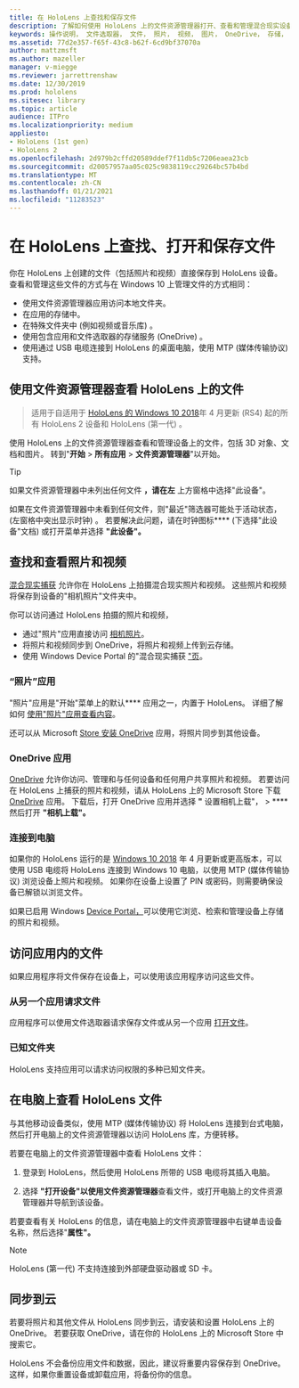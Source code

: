 ```yaml
---
title: 在 HoloLens 上查找和保存文件
description: 了解如何使用 HoloLens 上的文件资源管理器打开、查看和管理混合现实设备上的文件。
keywords: 操作说明， 文件选取器， 文件， 照片， 视频， 图片， OneDrive， 存储， 文件资源管理器， hololens
ms.assetid: 77d2e357-f65f-43c8-b62f-6cd9bf37070a
author: mattzmsft
ms.author: mazeller
manager: v-miegge
ms.reviewer: jarrettrenshaw
ms.date: 12/30/2019
ms.prod: hololens
ms.sitesec: library
ms.topic: article
audience: ITPro
ms.localizationpriority: medium
appliesto:
- HoloLens (1st gen)
- HoloLens 2
ms.openlocfilehash: 2d979b2cffd20589ddef7f11db5c7206eaea23cb
ms.sourcegitcommit: d20057957aa05c025c9838119cc29264bc57b4bd
ms.translationtype: MT
ms.contentlocale: zh-CN
ms.lasthandoff: 01/21/2021
ms.locfileid: "11283523"
---
```

# 在 HoloLens 上查找、打开和保存文件

你在 HoloLens 上创建的文件（包括照片和视频）直接保存到 HoloLens 设备。 查看和管理这些文件的方式与在 Windows 10 上管理文件的方式相同：

- 使用文件资源管理器应用访问本地文件夹。
- 在应用的存储中。
- 在特殊文件夹中 (例如视频或音乐库) 。
- 使用包含应用和文件选取器的存储服务 (OneDrive) 。
- 使用通过 USB 电缆连接到 HoloLens 的桌面电脑，使用 MTP (媒体传输协议) 支持。

## 使用文件资源管理器查看 HoloLens 上的文件

> 适用于自适用于 [HoloLens 的 Windows 10 2018](https://docs.microsoft.com/windows/mixed-reality/release-notes-april-2018)年 4 月更新 (RS4) 起的所有 HoloLens 2 设备和 HoloLens (第一代) 。

使用 HoloLens 上的文件资源管理器查看和管理设备上的文件，包括 3D 对象、文档和图片。 转到"**开始**   >  **所有应用**   >  **文件资源管理器**"以开始。

> [!TIP]
> 如果文件资源管理器中未列出任何文件 **，请在左** 上方窗格中选择"此设备"。

如果在文件资源管理器中未看到任何文件，则"最近"筛选器可能处于活动状态， (左窗格中突出显示时钟) 。 若要解决此问题，请在时钟图标**** (下选择"此设备"文档) 或打开菜单并选择 **"此设备"。**

## 查找和查看照片和视频

[混合现实捕获](holographic-photos-and-videos.md) 允许你在 HoloLens 上拍摄混合现实照片和视频。  这些照片和视频将保存到设备的"相机照片"文件夹中。

你可以访问通过 HoloLens 拍摄的照片和视频，

- 通过"照片"应用直接访问 [相机照片](holographic-photos-and-videos.md)。
- 将照片和视频同步到 OneDrive，将照片和视频上传到云存储。
- 使用 Windows Device Portal 的"混合现实捕获 ["页](https://docs.microsoft.com/windows/mixed-reality/using-the-windows-device-portal#mixed-reality-capture)。

### “照片”应用

"照片"应用是"开始"菜单上的默认**** 应用之一，内置于 HoloLens。 详细了解如何 [使用"照片"应用查看内容](holographic-photos-and-videos.md)。

还可以从 Microsoft [Store 安装 OneDrive](https://www.microsoft.com/p/onedrive/9wzdncrfj1p3) 应用，将照片同步到其他设备。

### OneDrive 应用

[OneDrive](https://onedrive.live.com/) 允许你访问、管理和与任何设备和任何用户共享照片和视频。 若要访问在 HoloLens 上捕获的照片和视频，请从 HoloLens 上的 Microsoft Store 下载 [OneDrive](https://www.microsoft.com/p/onedrive/9wzdncrfj1p3) 应用。 下载后，打开 OneDrive 应用并选择 **"** 设置相机上载"，  >  **** 然后打开 **"相机上载"。**

### 连接到电脑

如果你的 HoloLens 运行的是 [Windows 10 2018](https://docs.microsoft.com/windows/mixed-reality/release-notes-april-2018) 年 4 月更新或更高版本，可以使用 USB 电缆将 HoloLens 连接到 Windows 10 电脑，以使用 MTP (媒体传输协议) 浏览设备上照片和视频。 如果你在设备上设置了 PIN 或密码，则需要确保设备已解锁以浏览文件。  

如果已启用 Windows [Device Portal，](https://docs.microsoft.com/windows/mixed-reality/using-the-windows-device-portal)可以使用它浏览、检索和管理设备上存储的照片和视频。

## 访问应用内的文件

如果应用程序将文件保存在设备上，可以使用该应用程序访问这些文件。

### 从另一个应用请求文件

应用程序可以使用文件选取器请求保存文件或从另一个应用 [打开文件](https://docs.microsoft.com/windows/mixed-reality/app-model#file-pickers)。

### 已知文件夹

HoloLens 支持应用可以[](https://docs.microsoft.com/windows/mixed-reality/app-model#known-folders)请求访问权限的多种已知文件夹。

## 在电脑上查看 HoloLens 文件

与其他移动设备类似，使用 MTP (媒体传输协议) 将 HoloLens 连接到台式电脑，然后打开电脑上的文件资源管理器以访问 HoloLens 库，方便转移。

若要在电脑上的文件资源管理器中查看 HoloLens 文件：

1. 登录到 HoloLens，然后使用 HoloLens 所带的 USB 电缆将其插入电脑。

1. 选择 **"打开设备"以使用文件资源管理器**查看文件，或打开电脑上的文件资源管理器并导航到该设备。

若要查看有关 HoloLens 的信息，请在电脑上的文件资源管理器中右键单击设备名称，然后选择"**属性"。**

> [!NOTE]
> HoloLens (第一代) 不支持连接到外部硬盘驱动器或 SD 卡。

## 同步到云

若要将照片和其他文件从 HoloLens 同步到云，请安装和设置 HoloLens 上的 OneDrive。 若要获取 OneDrive，请在你的 HoloLens 上的 Microsoft Store 中搜索它。

HoloLens 不会备份应用文件和数据，因此，建议将重要内容保存到 OneDrive。 这样，如果你重置设备或卸载应用，将备份你的信息。
